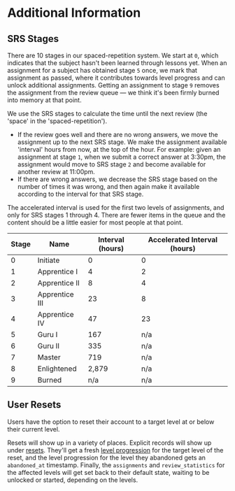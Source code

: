 # Additional Information

## SRS Stages

There are 10 stages in our spaced-repetition system. We start at `0`, which indicates that the subject hasn't been learned through lessons yet. When an assignment for a subject has obtained stage `5` once, we mark that assignment as passed, where it contributes towards level progress and can unlock additional assignments. Getting an assignment to stage `9` removes the assignment from the review queue — we think it's been firmly burned into memory at that point.

We use the SRS stages to calculate the time until the next review (the 'space' in the 'spaced-repetition').

* If the review goes well and there are no wrong answers, we move the assignment up to the next SRS stage. We make the assignment available 'interval' hours from now, at the top of the hour. For example: given an assignment at stage `1`, when we submit a correct answer at 3:30pm, the assignment would move to SRS stage `2` and become available for another review at 11:00pm.
* If there are wrong answers, we decrease the SRS stage based on the number of times it was wrong, and then again make it available according to the interval for that SRS stage.

The accelerated interval is used for the first two levels of assignments, and only for SRS stages 1 through 4. There are fewer items in the queue and the content should be a little easier for most people at that point.

Stage | Name | Interval (hours) | Accelerated Interval (hours)
-- | -- | -- | --
0 | Initiate | 0 | 0
1 | Apprentice I | 4 | 2
2 | Apprentice II | 8 | 4
3 | Apprentice III | 23 | 8
4 | Apprentice IV | 47 | 23
5 | Guru I | 167 | n/a
6 | Guru II | 335 | n/a
7 | Master | 719 | n/a
8 | Enlightened | 2,879 | n/a
9 | Burned | n/a | n/a

## User Resets

Users have the option to reset their account to a target level at or below their current level.

Resets will show up in a variety of places. Explicit records will show up under [resets](#resets). They'll get a fresh [level progression](#level-progressions) for the target level of the reset, and the level progression for the level they abandoned gets an `abandoned_at` timestamp. Finally, the `assignments` and `review_statistics` for the affected levels will get set back to their default state, waiting to be unlocked or started, depending on the levels.
